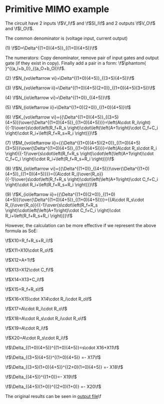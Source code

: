 # Primitive MIMO example

<!-- ![Circuit](3-RC-M-2.svg) -->

The circuit have 2 inputs \f$V_I\f$ and \f$SI_I\f$ and 2 outputs \f$V_O\f$ and \f$I_O\f$.

The common denominator is (voltage input, current output)

(1) \f$D=\Delta^{(1+0)(4+5)}_{(1+0)(4+5)}\f$


The numerators: Copy denominator, remove pair of input gates and output gate (if they exist in copy). Finally add a pair in a form: \f$\phantom{ }^{(a_I+b_I)}_{(a_O+b_O)}\f$.


(2) \f$N_{vo\leftarrow vi}=\Delta^{(1+0)(4+5)}_{(3+5)(4+5)}\f$

(3) \f$N_{vo\leftarrow ii}=\Delta^{(1+0)(4+5)(2+0)}_{(1+0)(4+5)(3+5)}\f$

(4) \f$N_{io\leftarrow vi}=\Delta^{(1+0)}_{(4+5)}\f$

(5) \f$N_{io\leftarrow ii}=\Delta^{(1+0)(2+0)}_{(1+0)(4+5)}\f$

(6) \f$K_{vo\leftarrow vi}={{\Delta^{(1+0)(4+5)}_{(3+5)(4+5)}}\over{\Delta^{(1+0)(4+5)}_{(1+0)(4+5)}}}=\left(A\cdot R_i\right){{-1}\over{s\cdot\left(R_f+R_s \right)\cdot\left(\left(A+1\right)\cdot C_f+C_i \right)\cdot R_i+\left(R_f+R_s+R_i \right)}}\f$

(7) \f$M_{vo\leftarrow ii}={{\Delta^{(1+0)(4+5)(2+0)}_{(1+0)(4+5)(3+5)}}\over{\Delta^{(1+0)(4+5)}_{(1+0)(4+5)}}}=\left(A\cdot R_s\cdot R_i \right){{-1}\over{s\cdot\left(R_f+R_s \right)\cdot\left(\left(A+1\right)\cdot C_f+C_i \right)\cdot R_i+\left(R_f+R_s+R_i \right)}}\f$

(8) \f$N_{io\leftarrow vi}={{\Delta^{(1+0)}_{(4+5)}}\over{\Delta^{(1+0)(4+5)}_{(1+0)(4+5)}}}={{A\cdot R_i}\over{R_o}}{{-1}\over{s\cdot\left(R_f+R_s \right)\cdot\left(\left(A+1\right)\cdot C_f+C_i \right)\cdot R_i+\left(R_f+R_s+R_i \right)}}\f$

(9) \f$K_{io\leftarrow ii}={{\Delta^{(1+0)(2+0)}_{(1+0)(4+5)}}\over{\Delta^{(1+0)(4+5)}_{(1+0)(4+5)}}}={{A\cdot R_s\cdot R_i}\over{R_o}}{{-1}\over{s\cdot\left(R_f+R_s \right)\cdot\left(\left(A+1\right)\cdot C_f+C_i \right)\cdot R_i+\left(R_f+R_s+R_i \right)}}\f$

However, the calculation can be more effective if we represent the above formula as SoE:

\f$X10=R_f+R_s+R_i\f$

\f$X11=X10\cdot R_o\f$

\f$X12=A+1\f$

\f$X13=X12\cdot C_f\f$

\f$X14=X13+C_i\f$

\f$X15=R_f+R_s\f$

\f$X16=X15\cdot X14\cdot R_i\cdot R_o\f$

\f$X17=A\cdot R_i\cdot R_o\f$

\f$X18=A\cdot R_s\cdot R_i\cdot R_o\f$

\f$X19=A\cdot R_i\f$

\f$X20=A\cdot R_s\cdot R_i\f$

\f$\Delta_{(1+0)(4+5)}^{(1+0)(4+5)}=s\cdot X16+X11\f$

\f$\Delta_{(3+5)(4+5)}^{(1+0)(4+5)} =- X17\f$

\f$\Delta_{(3+5)(1+0)(4+5)}^{(2+0)(1+0)(4+5)} =- X18\f$

\f$\Delta_{(4+5)}^{(1+0)}=- X19\f$

\f$\Delta_{(4+5)(1+0)}^{(2+0)(1+0)} =- X20\f$

The original results can be seen in [output file](./Models.txt)\f